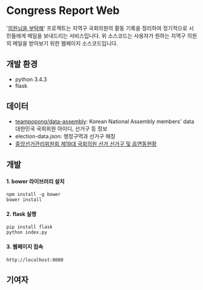 # Congress Report Web
'[의원님을 부탁해](https://github.com/codeforseoul/congress-report)' 프로젝트는 지역구 국회의원의 활동 기록을 정리하여 정기적으로 시민들에게 메일을 보내드리는 서비스입니다. 위 소스코드는 사용자가 원하는 지역구 의원의 메일을 받아보기 위한 웹페이지 소스코드입니다.

## 개발 환경

- python 3.4.3
- flask

## 데이터

- [teampopong/data-assembly](https://github.com/teampopong/data-assembly): Korean National Assembly members' data 대한민국 국회위원 아이디, 선거구 등 정보
- election-data.json: 행정구역과 선거구 매칭
- [중앙선거관리위원회 제19대 국회의원 선거 선거구 및 읍면동현황](http://info.nec.go.kr/electioninfo/electionInfo_report.xhtml?electionId=0020120411&requestURI=%2Felectioninfo%2F0020120411%2Fbi%2Fbigi05.jsp&topMenuId=BI&secondMenuId=BIGI&menuId=BIGI05&statementId=BIGI05&electionCode=2&cityCode=1100&townCode=-1&x=18&y=4)

## 개발

#### 1. bower 라이브러리 설치
```
npm install -g bower
bower install
```

#### 2. flask 실행
```
pip install flask
python index.py
```

#### 3. 웹페이지 접속
```
http://localhost:8080
```

## 기여자
